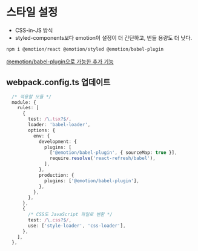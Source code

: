 # 스타일 설정

- CSS-in-JS 방식
- styled-components보다 emotion이 설정이 더 간단하고, 번들 용량도 더 낮다.

```bash
npm i @emotion/react @emotion/styled @emotion/babel-plugin
```

[@emotion/babel-plugin으로 가능한 추가 기능](https://www.npmjs.com/package/@emotion/babel-plugin)

## webpack.config.ts 업데이트

```ts
  /* 적용할 모듈 */
  module: {
    rules: [
      {
        test: /\.tsx?$/,
        loader: 'babel-loader',
        options: {
          env: {
            development: {
              plugins: [
                ['@emotion/babel-plugin', { sourceMap: true }],
                require.resolve('react-refresh/babel'),
              ],
            },
            production: {
              plugins: ['@emotion/babel-plugin'],
            },
          },
        },
      },
      {
        /* CSS도 JavaScript 파일로 변환 */
        test: /\.css?$/,
        use: ['style-loader', 'css-loader'],
      },
    ],
  },
```
